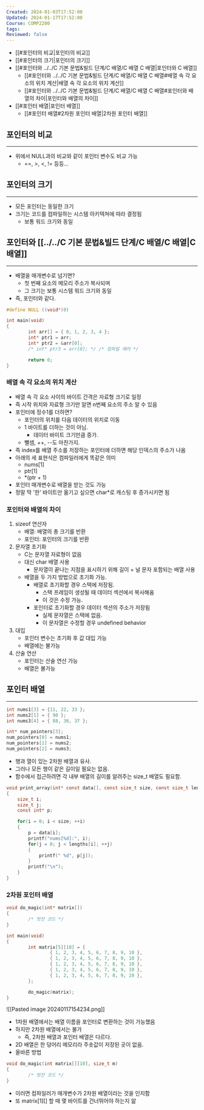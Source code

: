 ```yaml
---
Created: 2024-01-03T17:52:00
Updated: 2024-01-17T17:52:00
Course: COMP2200
tags: 
Reviewed: false
---
```

- [[#포인터의 비교|포인터의 비교]]
- [[#포인터의 크기|포인터의 크기]]
- [[#포인터와 ../../C 기본 문법&빌드 단계/C 배열/C 배열 C 배열|포인터와 C 배열]]
	- [[#포인터와 ../../C 기본 문법&빌드 단계/C 배열/C 배열 C 배열#배열 속 각 요소의 위치 계산|배열 속 각 요소의 위치 계산]]
	- [[#포인터와 ../../C 기본 문법&빌드 단계/C 배열/C 배열 C 배열#포인터와 배열의 차이|포인터와 배열의 차이]]
- [[#포인터 배열|포인터 배열]]
	- [[#포인터 배열#2차원 포인터 배열|2차원 포인터 배열]]




## 포인터의 비교
---
- 위에서 NULL과의 비교와 같이 포인터 변수도 비교 가능
	- \==, >, <, != 등등...

## 포인터의 크기
---
- 모든 포인터는 동일한 크기
- 크기는 코드를 컴파일하는 시스템 아키텍쳐에 따라 결정됨
	- 보통 워드 크기와 동일

## 포인터와 [[../../C 기본 문법&빌드 단계/C 배열/C 배열|C 배열]]
---
- 배열을 매개변수로 넘기면?
	- 첫 번째 요소의 메모리 주소가 복사되며
	- 그 크기는 보통 시스템 워드 크기와 동일
- 즉, 포인터와 같다.
```c
#define NULL ((void*)0)

int main(void)
{
        int arr[] = { 0, 1, 2, 3, 4 };
        int* ptr1 = arr;
        int* ptr2 = &arr[0];
        /* int* ptr3 = arr[0]; */ /* 컴파일 에러 */

        return 0;
}
```

### 배열 속 각 요소의 위치 계산
- 배열 속 각 요소 사이의 바이트 간격은 자료형 크기로 일정
- 즉 시작 위치와 자료형 크기만 알면 n번째 요소의 주소 알 수 있음
- 포인터에 정수1를 더하면?
	- 포인터의 위치를 다음 데이터의 위치로 이동
	- 1 바이트를 더하는 것이 아님.
		- 데이터 바이트 크기만큼 증가.
	- 뺄셈, ++, --도 마찬가지.
- 즉 index를 배열 주소를 저장하는 포인터에 더하면 해당 인덱스의 주소가 나옴
- 아래의 세 표현식은 컴파일러에게 똑같은 의미
	- nums\[1]
	- ptr\[1]
	- \*(ptr + 1)
- 포인터 매개변수로 배열을 받는 것도 가능
- 정말 딱 '한' 바이트만 옮기고 싶으면 char\*로 캐스팅 후 증가시키면 됨

### 포인터와 배열의 차이
1. sizeof 연산자
	- 배열: 배열의 총 크기를 반환
	- 포인터: 포인터의 크기를 반환
1. 문자열 초기화
	-  C는 문자열 자료형이 없음
	- 대신 char 배열 사용
		- 문자열이 끝나는 지점을 표시하기 위해 길이 + 널 문자 포함되는 배열 사용
	- 배열을 두 가지 방법으로 초기화 가능.
		- 배열로 초기화할 경우 스택에 저장됨.
			- 스택 프레임이 생성될 때 데이터 섹션에서 복사해옴
			- 이 것은 수정 가능.
		- 포인터로 초기화할 경우 데이터 섹션의 주소가 저장됨
			- 실제 문자열은 스택에 없음.
			- 이 문자열은 수정할 경우 undefined behavior	
1. 대입
	- 포인터 변수는 초기화 후 값 대입 가능
	- 배열에는 불가능
1. 산술 연산
	- 포인터는 산술 연산 가능
	- 배열은 불가능

## 포인터 배열
---
```C
int nums1[3] = {11, 22, 33 };
int nums2[1] = { 90 };
int nums3[4] = { 88, 36, 37 };

int* num_pointers[3];
num_pointers[0] = nums1;
num_pointers[1] = nums2;
num_pointers[2] = nums3;
```
- 행과 열이 있는 2차원 배열과 유사.
- 그러나 모든 행이 같은 길이일 필요는 없음.
- 함수에서 접근하려면 각 내부 배열의 길이를 알려주는 size_t 배열도 필요함.
```C
void print_array(int* const data[], const size_t size, const size_t lengths[])
{
	size_t i;
	size_t j;
	const int* p;

	for(i = 0; i < size; ++i)
	{
		p = data[i];
		printf("nums[%d]:", i);
		for(j = 0; j < lengths[i]; ++j)
		{
			printf(" %d", p[j]);
		}
		printf("\n");
	}
}
```

### 2차원 포인터 배열
```c
void do_magic(int* matrix[])
{
        /* 멋진 코드 */
}

int main(void)
{
        int matrix[5][10] = {
                { 1, 2, 3, 4, 5, 6, 7, 8, 9, 10 },
                { 1, 2, 3, 4, 5, 6, 7, 8, 9, 10 },
                { 1, 2, 3, 4, 5, 6, 7, 8, 9, 10 },
                { 1, 2, 3, 4, 5, 6, 7, 8, 9, 10 },
                { 1, 2, 3, 4, 5, 6, 7, 8, 9, 10 },
        };

        do_magic(matrix);
}
```
![[Pasted image 20240117154234.png]]
- 1차원 배열에서는 배열 이름을 포인터로 변환하는 것이 가능했음
- 하지만 2차원 배열에서는 불가
	- 즉, 2차원 배열과 포인터 배열은 다르다.
- 2D 배열은 한 덩어리 메모리라 주솟값이 저장된 곳이 없음.
- 올바른 방법
```C
void do_magic(int matrix[][10], size_t m)
{
        /* 멋진 코드 */
}
```
- 이러면 컴파일러가 매개변수가 2차원 배열이라는 것을 인지함
- 또 matrix\[1]\[] 할 때 몇 바이트를 건너뛰어야 하는지 앎